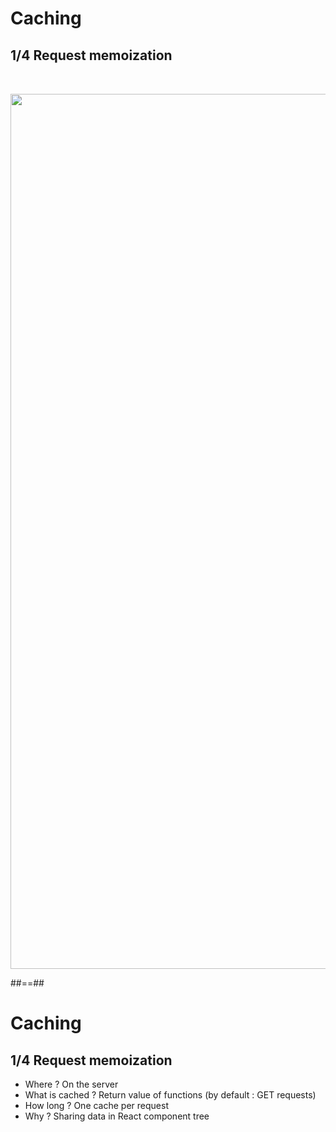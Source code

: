 <!-- .slide: class="two-column with-code" -->
<style>
  .memoization-41 {
   width: 1400px;
   height: auto;
   margin-top: 2rem!important;
  }


</style>

# Caching

## 1/4 Request memoization

<img src="./assets/images/04-data-fetching/request-memoization.png" class="memoization-41" />

##==##

# Caching

## 1/4 Request memoization

- Where ? On the server
- What is cached ? Return value of functions (by default : GET requests)
- How long ? One cache per request
- Why ? Sharing data in React component tree
